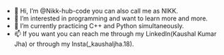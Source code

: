 - 👋 Hi, I’m @Nikk-hub-code you can also call me as NIKK.
- 👀 I’m interested in programming and want to learn more and more.
- 🌱 I’m currently practicing C++ and Python simultaneously.
- 📫 If you want you can reach me through my LinkedIn(Kaushal Kumar Jha) or through my Insta(_kaushaljha.18).


<!---
Nikk-hub-code/Nikk-hub-code is a ✨ special ✨ repository because its `README.md` (this file) appears on your GitHub profile.
You can click the Preview link to take a look at your changes.
--->
